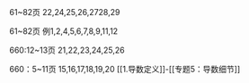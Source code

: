 61~82页
	22,24,25,26,2728,29

61~82页
	例1,2,4,5,6,7,8,9,11,12

660:12~13页
21,22,23,24,25,26

660：5~11页
15,16,17,18,19,20
[[1.导数定义]]-[[专题5：导数细节]]

